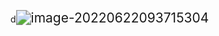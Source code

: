 d<img src="/Users/jason/Library/Application Support/typora-user-images/image-20220622093715304.png" alt="image-20220622093715304" style="zoom:150%;" />